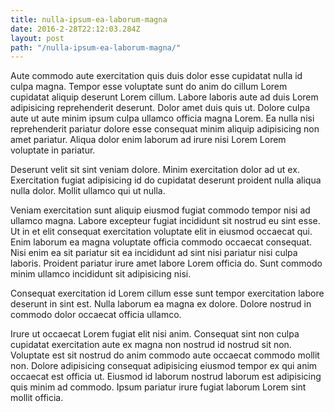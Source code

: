 ```yaml
---
title: nulla-ipsum-ea-laborum-magna
date: 2016-2-28T22:12:03.284Z
layout: post
path: "/nulla-ipsum-ea-laborum-magna/"
---
```


Aute commodo aute exercitation quis duis dolor esse cupidatat nulla id culpa magna. Tempor esse voluptate sunt do anim do cillum Lorem cupidatat aliquip deserunt Lorem cillum. Labore laboris aute ad duis Lorem adipisicing reprehenderit deserunt. Dolor amet duis quis ut. Dolore culpa aute ut aute minim ipsum culpa ullamco officia magna Lorem. Ea nulla nisi reprehenderit pariatur dolore esse consequat minim aliquip adipisicing non amet pariatur. Aliqua dolor enim laborum ad irure nisi Lorem Lorem voluptate in pariatur.

Deserunt velit sit sint veniam dolore. Minim exercitation dolor ad ut ex. Exercitation fugiat adipisicing id do cupidatat deserunt proident nulla aliqua nulla dolor. Mollit ullamco qui ut nulla.

Veniam exercitation sunt aliquip eiusmod fugiat commodo tempor nisi ad ullamco magna. Labore excepteur fugiat incididunt sit nostrud eu sint esse. Ut in et elit consequat exercitation voluptate elit in eiusmod occaecat qui. Enim laborum ea magna voluptate officia commodo occaecat consequat. Nisi enim ea sit pariatur sit ea incididunt ad sint nisi pariatur nisi culpa laboris. Proident pariatur irure amet labore Lorem officia do. Sunt commodo minim ullamco incididunt sit adipisicing nisi.

Consequat exercitation id Lorem cillum esse sunt tempor exercitation labore deserunt in sint est. Nulla laborum ea magna ex dolore. Dolore nostrud in commodo dolor occaecat officia ullamco.

Irure ut occaecat Lorem fugiat elit nisi anim. Consequat sint non culpa cupidatat exercitation aute ex magna non nostrud id nostrud sit non. Voluptate est sit nostrud do anim commodo aute occaecat commodo mollit non. Dolore adipisicing consequat adipisicing eiusmod tempor ex qui anim occaecat est officia ut. Eiusmod id laborum nostrud laborum est adipisicing quis minim ad commodo. Ipsum pariatur irure fugiat laborum Lorem sint mollit officia.